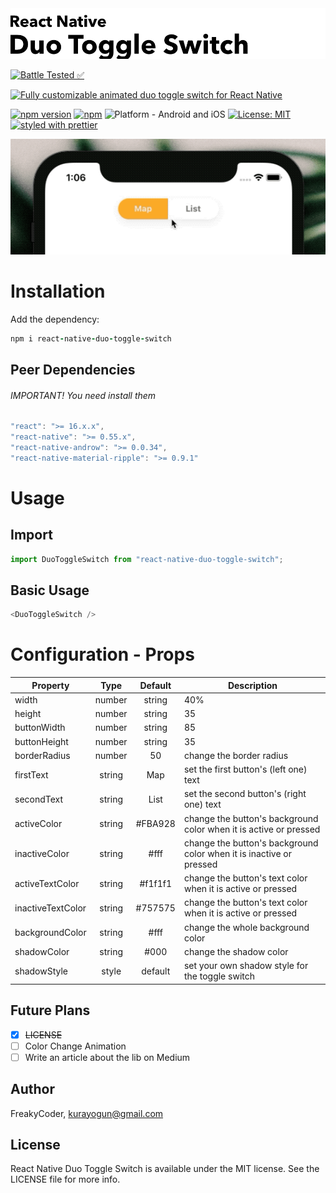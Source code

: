 <img alt="React Native Duo Toggle Switch" src="assets/logo.png" width="1050"/>

[![Battle Tested ✅](https://img.shields.io/badge/-Battle--Tested%20%E2%9C%85-03666e?style=for-the-badge)](https://github.com/WrathChaos/react-native-duo-toggle-switch)

[![Fully customizable animated duo toggle switch for React Native](https://img.shields.io/badge/-Fully%20customizable%20animated%20duo%20toggle%20switch%20for%20React%20Native-lightgrey?style=for-the-badge)](https://github.com/WrathChaos/react-native-duo-toggle-switch)

[![npm version](https://img.shields.io/npm/v/react-native-duo-toggle-switch.svg?style=for-the-badge)](https://www.npmjs.com/package/react-native-duo-toggle-switch)
[![npm](https://img.shields.io/npm/dt/react-native-duo-toggle-switch.svg?style=for-the-badge)](https://www.npmjs.com/package/react-native-duo-toggle-switch)
![Platform - Android and iOS](https://img.shields.io/badge/platform-Android%20%7C%20iOS-blue.svg?style=for-the-badge)
[![License: MIT](https://img.shields.io/badge/License-MIT-green.svg?style=for-the-badge)](https://opensource.org/licenses/MIT)
[![styled with prettier](https://img.shields.io/badge/styled_with-prettier-ff69b4.svg?style=for-the-badge)](https://github.com/prettier/prettier)

<p align="center">
  <img alt="React Native Duo Toggle Switch"
        src="assets/Screenshots/example.gif" />
</p>

# Installation

Add the dependency:

```ruby
npm i react-native-duo-toggle-switch
```

## Peer Dependencies

###### IMPORTANT! You need install them

```js
"react": ">= 16.x.x",
"react-native": ">= 0.55.x",
"react-native-androw": ">= 0.0.34",
"react-native-material-ripple": ">= 0.9.1"
```

# Usage

## Import

```js
import DuoToggleSwitch from "react-native-duo-toggle-switch";
```

## Basic Usage

```js
<DuoToggleSwitch />
```

# Configuration - Props

| Property          |  Type  | Default | Description                                                         |
| ----------------- | :----: | :-----: | ------------------------------------------------------------------- |
| width             | number | string  | 40%                                                                 | change the width however, you need to change the with of the each button as well!                |
| height            | number | string  | 35                                                                  | change the height however, you need to change the height of the each button as well!             |
| buttonWidth       | number | string  | 85                                                                  | change the width of the button however, you need to change the width of the container as well!   |
| buttonHeight      | number | string  | 35                                                                  | change the height of the button however, you need to change the height of the container as well! |
| borderRadius      | number |   50    | change the border radius                                            |
| firstText         | string |   Map   | set the first button's (left one) text                              |
| secondText        | string |  List   | set the second button's (right one) text                            |
| activeColor       | string | #FBA928 | change the button's background color when it is active or pressed   |
| inactiveColor     | string |  #fff   | change the button's background color when it is inactive or pressed |
| activeTextColor   | string | #f1f1f1 | change the button's text color when it is active or pressed         |
| inactiveTextColor | string | #757575 | change the button's text color when it is active or pressed         |
| backgroundColor   | string |  #fff   | change the whole background color                                   |
| shadowColor       | string |  #000   | change the shadow color                                             |
| shadowStyle       | style  | default | set your own shadow style for the toggle switch                     |

## Future Plans

- [x] ~~LICENSE~~
- [ ] Color Change Animation
- [ ] Write an article about the lib on Medium

## Author

FreakyCoder, kurayogun@gmail.com

## License

React Native Duo Toggle Switch is available under the MIT license. See the LICENSE file for more info.

